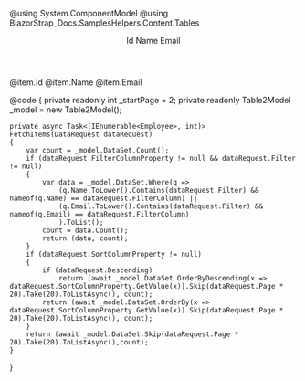 ﻿<!--\\-->
@using System.ComponentModel
@using BlazorStrap_Docs.SamplesHelpers.Content.Tables
<!--//-->
<BSDataTable FetchItems="FetchItems" PaginationBottom="true" StartPage="_startPage" RowsPerPage="20" Context="item">
    <Header>
        <BSDataTableHead TValue="Employee" Sortable="true" Column="@(nameof(Employee.Id))">Id</BSDataTableHead>
        <BSDataTableHead TValue="Employee" Sortable="true" Column="@(nameof(Employee.Name))" ColumnFilter="true">Name</BSDataTableHead>
        <BSDataTableHead TValue="Employee" Sortable="true" Column="@(nameof(Employee.Email))" ColumnFilter="true">Email</BSDataTableHead>
    </Header>
    <Body>
    <BSDataTableRow Color="item.RowColor">
        <BSTD>
            @item.Id
        </BSTD>
        <BSTD>
            @item.Name
        </BSTD>
        <BSTD>
            @item.Email
        </BSTD>
    </BSDataTableRow>
    </Body>
</BSDataTable>

@code
{
    private readonly int _startPage = 2;
    private readonly Table2Model _model = new Table2Model();

    private async Task<(IEnumerable<Employee>, int)> FetchItems(DataRequest dataRequest)
    {
        var count = _model.DataSet.Count();
        if (dataRequest.FilterColumnProperty != null && dataRequest.Filter != null)
        {
            var data = _model.DataSet.Where(q =>
                (q.Name.ToLower().Contains(dataRequest.Filter) && nameof(q.Name) == dataRequest.FilterColumn) ||
                (q.Email.ToLower().Contains(dataRequest.Filter) && nameof(q.Email) == dataRequest.FilterColumn)
                ).ToList();
            count = data.Count();
            return (data, count);
        }
        if (dataRequest.SortColumnProperty != null)
        {
            if (dataRequest.Descending)
                return (await _model.DataSet.OrderByDescending(x => dataRequest.SortColumnProperty.GetValue(x)).Skip(dataRequest.Page * 20).Take(20).ToListAsync(), count);
            return (await _model.DataSet.OrderBy(x => dataRequest.SortColumnProperty.GetValue(x)).Skip(dataRequest.Page * 20).Take(20).ToListAsync(), count);
        }
        return (await _model.DataSet.Skip(dataRequest.Page * 20).Take(20).ToListAsync(),count);
    }
}